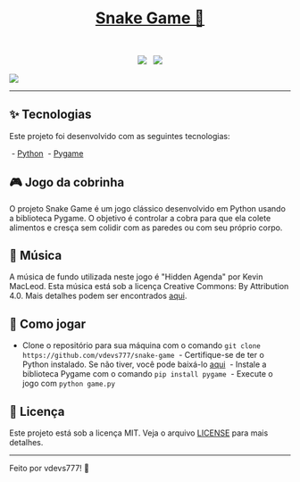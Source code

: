 <center>
<h1><a href="https://github.com/vdevs777/snake-game">Snake Game 🐍</a></h1>
</center>
<center>
 <p align="center">
  <img src="https://img.shields.io/badge/python-%233776AB.svg?style=for-the-badge&logo=python&logoColor=white"/>
  <img src="https://img.shields.io/badge/pygame-%23000.svg?style=for-the-badge&logo=pygame&logoColor=white"/>
 </p>
</center>
<img src="https://i.imgur.com/6HTOeBg.png" />
<hr />


## ✨ Tecnologias
Este projeto foi desenvolvido com as seguintes tecnologias:

 - [Python](https://www.python.org/)
 - [Pygame](https://www.pygame.org/)

## 🎮 Jogo da cobrinha

O projeto Snake Game é um jogo clássico desenvolvido em Python usando a biblioteca Pygame. O objetivo é controlar a cobra para que ela colete alimentos e cresça sem colidir com as paredes ou com seu próprio corpo.

## 🎵 Música
A música de fundo utilizada neste jogo é "Hidden Agenda" por Kevin MacLeod. Esta música está sob a licença Creative Commons: By Attribution 4.0. Mais detalhes podem ser encontrados [aqui](https://creativecommons.org/licenses/by/4.0/).

## 🚀 Como jogar

 - Clone o repositório para sua máquina com o comando `git clone https://github.com/vdevs777/snake-game`
 - Certifique-se de ter o Python instalado. Se não tiver, você pode baixá-lo [aqui](https://www.python.org/downloads/)
 - Instale a biblioteca Pygame com o comando `pip install pygame`
 - Execute o jogo com `python game.py`

## 📝 Licença

Este projeto está sob a licença MIT. Veja o arquivo [LICENSE](https://github.com/vdevs777/snake-game/blob/main/LICENSE.md) para mais detalhes.

<hr />
Feito por vdevs777! 🌟
